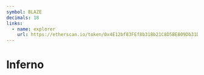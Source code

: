 ```yaml
---
symbol: BLAZE
decimals: 18
links:
  - name: explorer
    url: https://etherscan.io/token/0x4E12bf83FEf8b31Bb21C8D5BE809Db31D42e456D
---
```


# Inferno
